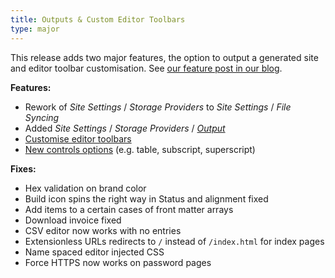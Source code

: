```yaml
---
title: Outputs & Custom Editor Toolbars
type: major
---
```



This release adds two major features, the option to output a generated site and editor toolbar customisation. See [our feature post in our blog](/features/2017/12/07/build-outputs-and-toolbar-options).

**Features:**

* Rework of *Site Settings* / *Storage Providers* to *Site Settings* / *File Syncing*
* Added *Site Settings* / *Storage Providers* / *[Output](/documentation/sync/output-syncing)*
* [Customise editor toolbars](/documentation/edit/editing/configuration)
* [New controls options](/documentation/edit/editing/configuration) (e.g. table, subscript, superscript)

**Fixes:**

* Hex validation on brand color
* Build icon spins the right way in Status and alignment fixed
* Add items to a certain cases of front matter arrays
* Download invoice fixed
* CSV editor now works with no entries
* Extensionless URLs redirects to `/` instead of `/index.html` for index pages
* Name spaced editor injected CSS
* Force HTTPS now works on password pages